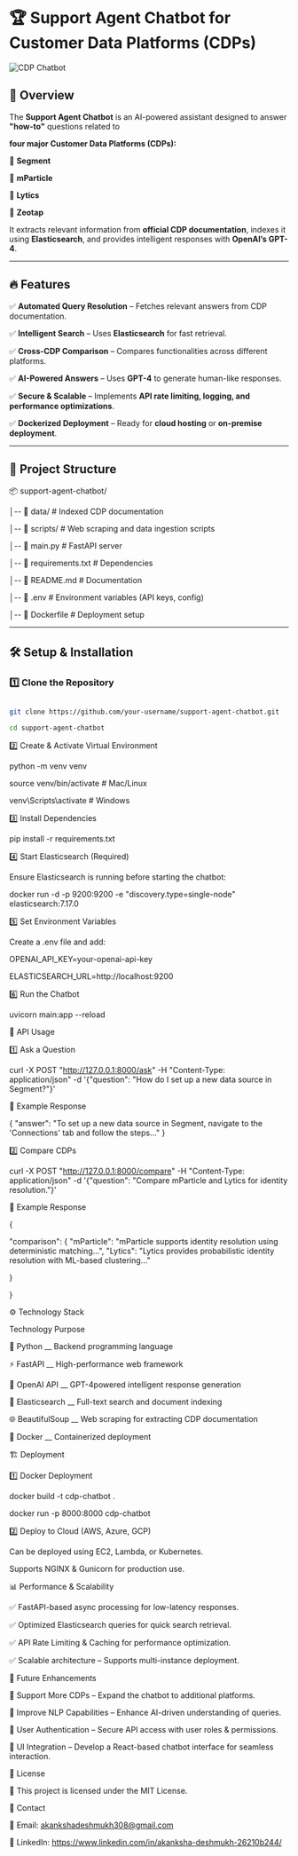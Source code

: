 # 🏆 Support Agent Chatbot for Customer Data Platforms (CDPs)

![CDP Chatbot](logo.png)  

## 📖 Overview  

The **Support Agent Chatbot** is an AI-powered assistant designed to answer **"how-to"** questions related to 

**four major Customer Data Platforms (CDPs):**  

🔹 **Segment**  

🔹 **mParticle** 

🔹 **Lytics**  

🔹 **Zeotap**  


It extracts relevant information from **official CDP documentation**, indexes it using **Elasticsearch**, and provides intelligent responses with **OpenAI’s GPT-4**.

---

## 🔥 Features  

✅ **Automated Query Resolution** – Fetches relevant answers from CDP documentation.  

✅ **Intelligent Search** – Uses **Elasticsearch** for fast retrieval.  

✅ **Cross-CDP Comparison** – Compares functionalities across different platforms.

✅ **AI-Powered Answers** – Uses **GPT-4** to generate human-like responses. 

✅ **Secure & Scalable** – Implements **API rate limiting, logging, and performance optimizations**. 

✅ **Dockerized Deployment** – Ready for **cloud hosting** or **on-premise deployment**.


---

## 📂 Project Structure  

📦 support-agent-chatbot/ 

│-- 📂 data/ # Indexed CDP documentation 

│-- 📂 scripts/ # Web scraping and data ingestion scripts 

│-- 📜 main.py # FastAPI server 

│-- 📜 requirements.txt # Dependencies 

│-- 📜 README.md # Documentation 

│-- 📜 .env # Environment variables (API keys, config) 

│-- 📜 Dockerfile # Deployment setup


---

## 🛠 Setup & Installation  

### **1️⃣ Clone the Repository**  

```bash

git clone https://github.com/your-username/support-agent-chatbot.git

cd support-agent-chatbot

```

2️⃣ Create & Activate Virtual Environment

python -m venv venv

source venv/bin/activate  # Mac/Linux

venv\Scripts\activate      # Windows

3️⃣ Install Dependencies

pip install -r requirements.txt


4️⃣ Start Elasticsearch (Required)

Ensure Elasticsearch is running before starting the chatbot:

docker run -d -p 9200:9200 -e "discovery.type=single-node" elasticsearch:7.17.0


5️⃣ Set Environment Variables

Create a .env file and add:

OPENAI_API_KEY=your-openai-api-key

ELASTICSEARCH_URL=http://localhost:9200

6️⃣ Run the Chatbot

uvicorn main:app --reload


🚀 API Usage

1️⃣ Ask a Question

curl -X POST "http://127.0.0.1:8000/ask" -H "Content-Type: application/json" -d '{"question": "How do I set up a new data source in Segment?"}'


📌 Example Response


{
  "answer": "To set up a new data source in Segment, navigate to the 'Connections' tab and follow the steps..."
}

2️⃣ Compare CDPs


curl -X POST "http://127.0.0.1:8000/compare" -H "Content-Type: application/json" -d '{"question": "Compare mParticle and Lytics for identity resolution."}'


📌 Example Response

{

  "comparison": {
    "mParticle": "mParticle supports identity resolution using deterministic matching...",
    "Lytics": "Lytics provides probabilistic identity resolution with ML-based clustering..."
    
  }
  
}



⚙️ Technology Stack


Technology	Purpose

🐍 Python __	Backend programming language

⚡ FastAPI	__ High-performance web framework

🤖 OpenAI API __ 	GPT-4powered intelligent response generation

🔎 Elasticsearch	__ Full-text search and document indexing

🌐 BeautifulSoup	__ Web scraping for extracting CDP documentation

🐳 Docker	 __  Containerized deployment

🏗️ Deployment

1️⃣ Docker Deployment

docker build -t cdp-chatbot .

docker run -p 8000:8000 cdp-chatbot

2️⃣ Deploy to Cloud (AWS, Azure, GCP)

Can be deployed using EC2, Lambda, or Kubernetes.

Supports NGINX & Gunicorn for production use.

📊 Performance & Scalability


✅ FastAPI-based async processing for low-latency responses.

✅ Optimized Elasticsearch queries for quick search retrieval.

✅ API Rate Limiting & Caching for performance optimization.

✅ Scalable architecture – Supports multi-instance deployment.


🎯 Future Enhancements

🚀 Support More CDPs – Expand the chatbot to additional platforms.

🚀 Improve NLP Capabilities – Enhance AI-driven understanding of queries.

🚀 User Authentication – Secure API access with user roles & permissions.

🚀 UI Integration – Develop a React-based chatbot interface for seamless interaction.

📜 License

📜 This project is licensed under the MIT License.


📧 Contact

📩 Email: akankshadeshmukh308@gmail.com

🔗 LinkedIn: https://www.linkedin.com/in/akanksha-deshmukh-26210b244/












